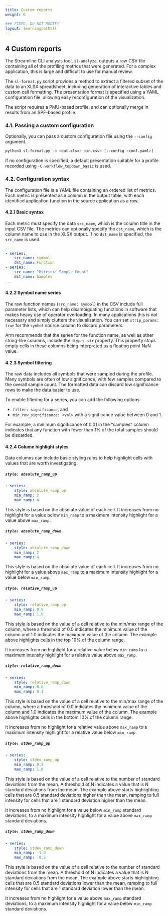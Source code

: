 ```yaml
---
title: Custom reports
weight: 6

### FIXED, DO NOT MODIFY
layout: learningpathall
---
```


## 4 Custom reports

The Streamline CLI analysis tool, `sl-analyze`, outputs a raw CSV file
containing all of the profiling metrics that were generated. For a complex
application, this is large and difficult to use for manual review.

The `sl-format.py` script provides a method to extract a filtered subset of the
data to an XLSX spreadsheet, including generation of interactive tables and
custom cell formatting. The presentation format is specified using a YAML
configuration file, allowing easy reconfiguration of the visualization.

The script requires a PMU-based profile, and can optionally merge in results
from an SPE-based profile.

### 4.1. Passing a custom configuration

Optionally, you can pass a custom configuration file using the `--config`
argument.

```sh
python3 sl-format.py -o <out.xlsx> <in.csv> [--config <conf.yaml>]
```

If no configuration is specified, a default presentation suitable for a profile
recorded using `-C workflow_topdown_basic` is used.

### 4.2. Configuration syntax

The configuration file is a YAML file containing an ordered list of metrics.
Each metric is presented as a column in the output table, with each identified
application function in the source application as a row.

#### 4.2.1 Basic syntax

Each metric must specify the data `src_name`, which is the column title in the
input CSV file. The metrics can optionally specify the `dst_name`, which is the
column name to use in the XLSX output. If no `dst_name` is specified, the
`src_name` is used.

```yaml
---
- series:
    src_name: symbol
    dst_name: Function
- series:
    src_name: "Metrics: Sample Count"
    dst_name: Samples
...
```

#### 4.2.2 Symbol name series

The raw function names (`src_name: symbol`) in the CSV include full parameter
lists, which can help disambiguating functions in software that makes heavy use
of operator overloading. In many applications this is not necessary and simply
clutters the visualization. You can set `strip_params: true` for the `symbol`
source column to discard parameters.

Arm recommends that the series for the function name, as well as other
string-like columns, include the `dtype: str` property. This property stops
empty cells in these columns being interpreted as a floating point NaN value.

#### 4.2.3 Symbol filtering

The raw data includes all symbols that were sampled during the profile. Many
symbols are often of low significance, with few samples compared to the overall
sample count. The formatted data can discard low significance rows to make the
data easier to use.

To enable filtering for a series, you can add the following options:

* `filter: significance`, and
* `min_row_significance: <val>` with a significance value between 0 and 1.

For example, a minimum significance of 0.01 in the "samples" column indicates
that any function with fewer than 1% of the total samples should be discarded.

#### 4.2.4 Column highlight styles

Data columns can include basic styling rules to help highlight cells with
values that are worth investigating.

##### `style: absolute_ramp_up`

```yaml
- series:
    style: absolute_ramp_up
    min_ramp: 2
    max_ramp: 4
```

This style is based on the absolute value of each cell. It increases from no
highlight for a value below `min_ramp` to a maximum intensity highlight for a
value above `max_ramp`.

##### `style: absolute_ramp_down`

```yaml
- series:
    style: absolute_ramp_down
    min_ramp: 2
    max_ramp: 4
```

This style is based on the absolute value of each cell. It increases from no
highlight for a value above `max_ramp` to a maximum intensity highlight for a
value below `min_ramp`.

##### `style: relative_ramp_up`

```yaml
- series:
    style: relative_ramp_up
    min_ramp: 0.9
    max_ramp: 1.0
```

This style is based on the value of a cell relative to the min/max range of the
column, where a threshold of 0.0 indicates the minimum value of the column and
1.0 indicates the maximum value of the column. The example above highlights
cells in the top 10% of the column range.

It increases from no highlight for a relative value below `min_ramp` to a
maximum intensity highlight for a relative value above `max_ramp`.

##### `style: relative_ramp_down`

```yaml
- series:
    style: relative_ramp_down
    min_ramp: 0.0
    max_ramp: 0.1
```

This style is based on the value of a cell relative to the min/max range of the
column, where a threshold of 0.0 indicates the minimum value of the column and
1.0 indicates the maximum value of the column. The example above highlights
cells in the bottom 10% of the column range.

It increases from no highlight for a relative value above `max_ramp` to a
maximum intensity highlight for a relative value below `min_ramp`.

##### `style: stdev_ramp_up`

```yaml
- series:
    style: stdev_ramp_up
    min_ramp: 0.5
    max_ramp: 1.0
```

This style is based on the value of a cell relative to the number of standard
deviations from the mean. A threshold of N indicates a value that is N standard
deviations from the mean. The example above starts highlighting cells that are
0.5 standard deviations higher than the mean, ramping to full intensity for
cells that are 1 standard deviation higher than the mean.

It increases from no highlight for a value below `min_ramp` standard
deviations, to a maximum intensity highlight for a value above `max_ramp`
standard deviations.

##### `style: stdev_ramp_down`

```yaml
- series:
    style: stdev_ramp_down
    min_ramp: -1.0
    max_ramp: -0.5
```

This style is based on the value of a cell relative to the number of standard
deviations from the mean. A threshold of N indicates a value that is N standard
deviations from the mean. The example above starts highlighting cells that are
0.5 standard deviations lower than the mean, ramping to full intensity for
cells that are 1 standard deviation lower than the mean.

It increases from no highlight for a value above `max_ramp` standard
deviations, to a maximum intensity highlight for a value below `min_ramp`
standard deviations.
